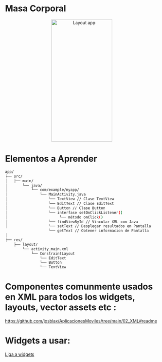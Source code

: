 # Masa Corporal

<p align="center">
<img src="https://github.com/josblax/AplicacionesMoviles/blob/main/Images/mc.png" alt="Layout app" width="200" height="400">
</p>

# Elementos a Aprender

```bash
app/
├── src/
│   ├── main/
│       └── java/
│           └── com/example/myapp/
│               └── MainActivity.java
│                   └── TextView // Clase TextView
│                   └── EditText // Clase EditText
│                   └── Button // Clase Button
│                   └── interfase setOnClickListener()
│                        └── método onClick()
│                   └── findViewById // Vincular XML con Java
│                   └── setText // Desplegar resultados en Pantalla
                    └── getText // Obtener informacion de Pantalla
│
├── res/
    ├── layout/
        └── activity_main.xml
            └── ConstraintLayout
                └── EditText
                └── Button
                └── TextView
```


# Componentes comunmente usados en XML para todos los widgets, layouts, vector assets etc :

https://github.com/josblax/AplicacionesMoviles/tree/main/02_XML#readme

# Widgets a usar:

[Liga a widgets](https://github.com/josblax/AplicacionesMoviles/tree/main/02_XML/01_Widgets)

